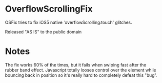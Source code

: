 OverflowScrollingFix
====================

OSFix tries to fix iOS5 native 'overflowScrolling:touch' glitches.

Released "AS IS" to the public domain

Notes
=====

The fix works 90% of the times, but it fails when swiping fast after the rubber band effect. Javascript totally looses control over the element while bouncing back in position so it's really hard to completely defeat this "bug".
